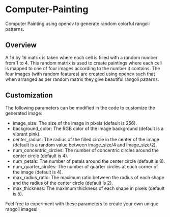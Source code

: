 # Computer-Painting
Computer Painting using opencv to generate random colorful rangoli patterns.

## Overview
A 16 by 16 matrix is taken where each cell is filled with a random number from 1 to 4. 
This random matrix is used to create paintings where each cell is mapped to one of four images according to the number it contains. 
The four images (with random features) are created using opencv such that when arranged as per random matrix they give beautiful rangoli patterns.

## Customization
The following parameters can be modified in the code to customize the generated image:
<ul>
  <li>image_size: The size of the image in pixels (default is 256).</li>
  <li>background_color: The RGB color of the image background (default is a vibrant pink).</li>
  <li>center_radius: The radius of the filled circle in the center of the image (default is a random value between image_size/4 and image_size/2).</li>
  <li>num_concentric_circles: The number of concentric circles around the center circle (default is 4).</li>
  <li>num_petals: The number of petals around the center circle (default is 8).</li>
  <li>num_quarter_circles: The number of quarter circles at each corner of the image (default is 4).</li>
  <li>max_radius_ratio: The maximum ratio between the radius of each shape and the radius of the center circle (default is 2).</li>
  <li>max_thickness: The maximum thickness of each shape in pixels (default is 5).</li>
</ul> Feel free to experiment with these parameters to create your own unique rangoli images!
